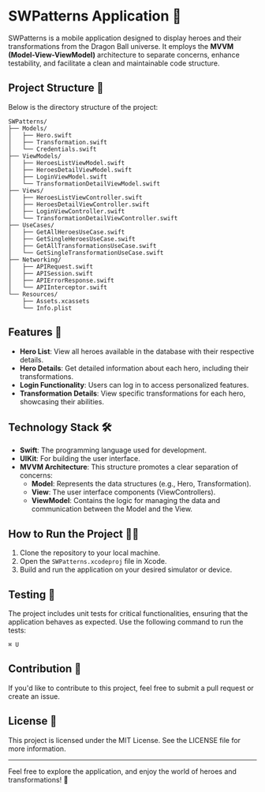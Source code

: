 
# SWPatterns Application 🚀

SWPatterns is a mobile application designed to display heroes and their transformations from the Dragon Ball universe. It employs the **MVVM (Model-View-ViewModel)** architecture to separate concerns, enhance testability, and facilitate a clean and maintainable code structure.

## Project Structure 📁

Below is the directory structure of the project:

```
SWPatterns/
├── Models/
│   ├── Hero.swift
│   ├── Transformation.swift
│   └── Credentials.swift
├── ViewModels/
│   ├── HeroesListViewModel.swift
│   ├── HeroesDetailViewModel.swift
│   ├── LoginViewModel.swift
│   └── TransformationDetailViewModel.swift
├── Views/
│   ├── HeroesListViewController.swift
│   ├── HeroesDetailViewController.swift
│   ├── LoginViewController.swift
│   └── TransformationDetailViewController.swift
├── UseCases/
│   ├── GetAllHeroesUseCase.swift
│   ├── GetSingleHeroesUseCase.swift
│   ├── GetAllTransformationsUseCase.swift
│   └── GetSingleTransformationUseCase.swift
├── Networking/
│   ├── APIRequest.swift
│   ├── APISession.swift
│   ├── APIErrorResponse.swift
│   └── APIInterceptor.swift
└── Resources/
    ├── Assets.xcassets
    └── Info.plist
```

## Features 🌟

- **Hero List**: View all heroes available in the database with their respective details.
- **Hero Details**: Get detailed information about each hero, including their transformations.
- **Login Functionality**: Users can log in to access personalized features.
- **Transformation Details**: View specific transformations for each hero, showcasing their abilities.

## Technology Stack 🛠️

- **Swift**: The programming language used for development.
- **UIKit**: For building the user interface.
- **MVVM Architecture**: This structure promotes a clear separation of concerns:
    - **Model**: Represents the data structures (e.g., Hero, Transformation).
    - **View**: The user interface components (ViewControllers).
    - **ViewModel**: Contains the logic for managing the data and communication between the Model and the View.

## How to Run the Project 🏃‍♂️

1. Clone the repository to your local machine.
2. Open the `SWPatterns.xcodeproj` file in Xcode.
3. Build and run the application on your desired simulator or device.

## Testing 🧪

The project includes unit tests for critical functionalities, ensuring that the application behaves as expected. Use the following command to run the tests:

```
⌘ U
```

## Contribution 🤝

If you'd like to contribute to this project, feel free to submit a pull request or create an issue.

## License 📝

This project is licensed under the MIT License. See the LICENSE file for more information.

---

Feel free to explore the application, and enjoy the world of heroes and transformations! 🎉
